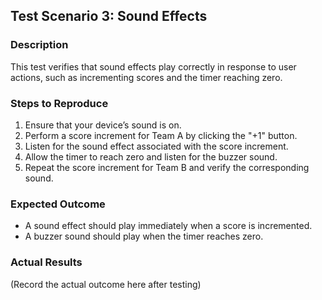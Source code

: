 ## Test Scenario 3: Sound Effects

### Description

This test verifies that sound effects play correctly in response to user actions, such as incrementing scores and the timer reaching zero.

### Steps to Reproduce

1. Ensure that your device’s sound is on.
2. Perform a score increment for Team A by clicking the "+1" button.
3. Listen for the sound effect associated with the score increment.
4. Allow the timer to reach zero and listen for the buzzer sound.
5. Repeat the score increment for Team B and verify the corresponding sound.

### Expected Outcome

- A sound effect should play immediately when a score is incremented.
- A buzzer sound should play when the timer reaches zero.

### Actual Results

(Record the actual outcome here after testing)
